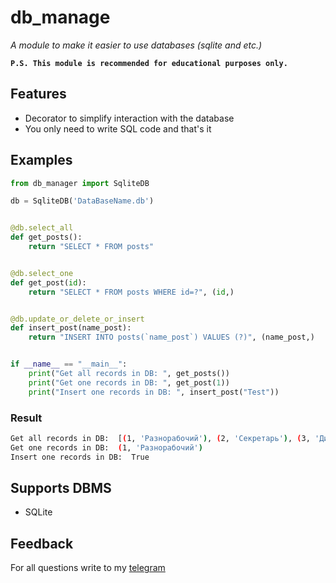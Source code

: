 # db_manage

_A module to make it easier to use databases (sqlite and etc.)_

**`P.S. This module is recommended for educational purposes only.`**

## Features

- Decorator to simplify interaction with the database
- You only need to write SQL code and that's it

## Examples
```python
from db_manager import SqliteDB

db = SqliteDB('DataBaseName.db')


@db.select_all
def get_posts():
    return "SELECT * FROM posts"


@db.select_one
def get_post(id):
    return "SELECT * FROM posts WHERE id=?", (id,)


@db.update_or_delete_or_insert
def insert_post(name_post):
    return "INSERT INTO posts(`name_post`) VALUES (?)", (name_post,)


if __name__ == "__main__":
    print("Get all records in DB: ", get_posts())
    print("Get one records in DB: ", get_post(1))
    print("Insert one records in DB: ", insert_post("Test"))
```
### Result
```sh
Get all records in DB:  [(1, 'Разнорабочий'), (2, 'Секретарь'), (3, 'Директор')]
Get one records in DB:  (1, 'Разнорабочий')
Insert one records in DB:  True
```

## Supports DBMS
- SQLite

## Feedback
For all questions write to my [telegram](https://t.me/axemanofic)